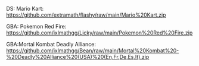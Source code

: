 DS: Mario Kart: https://github.com/extramath/flashy/raw/main/Mario%20Kart.zip

GBA: Pokemon Red Fire: https://github.com/ixlmathgg/Licky/raw/main/Pokemon%20Red%20Fire.zip

GBA:Mortal Kombat Deadly Alliance: https://github.com/ixlmathgg/Bean/raw/main/Mortal%20Kombat%20-%20Deadly%20Alliance%20(USA)%20(En,Fr,De,Es,It).zip
